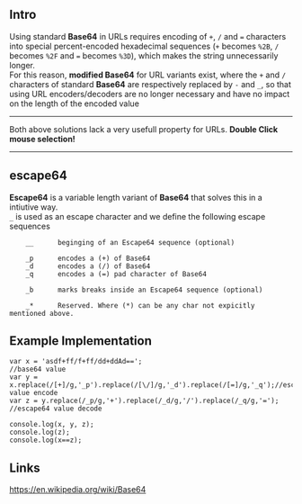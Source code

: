 
## Intro
Using standard __Base64__ in URLs requires encoding of `+`, `/` and `=` characters into special percent-encoded hexadecimal sequences (`+` becomes `%2B`, `/` becomes `%2F` and `=` becomes `%3D`), which makes the string unnecessarily longer.  
For this reason, __modified Base64__ for URL variants exist, where the `+` and `/` characters of standard __Base64__ are respectively replaced by `-` and `_`, so that using URL encoders/decoders are no longer necessary and have no impact on the length of the encoded value  
***
Both above solutions lack a very usefull property for URLs. __Double Click mouse selection!__  
***

## escape64
__Escape64__ is a variable length variant of __Base64__ that solves this in a intiutive way.  
`_` is used as an escape character and we define the following escape sequences

        __      beginging of an Escape64 sequence (optional)
        
        _p      encodes a (+) of Base64
        _d      encodes a (/) of Base64
        _q      encodes a (=) pad character of Base64
        
        _b      marks breaks inside an Escape64 sequence (optional)
        
        _*      Reserved. Where (*) can be any char not expicitly mentioned above.   


## Example Implementation

    var x = 'asdf+ff/f+ff/dd+ddAd==';                                         //base64 value
    var y = x.replace(/[+]/g,'_p').replace(/[\/]/g,'_d').replace(/[=]/g,'_q');//escape64 value encode
    var z = y.replace(/_p/g,'+').replace(/_d/g,'/').replace(/_q/g,'=');       //escape64 value decode
    
    console.log(x, y, z);
    console.log(z);
    console.log(x==z);
    
    




## Links
https://en.wikipedia.org/wiki/Base64
